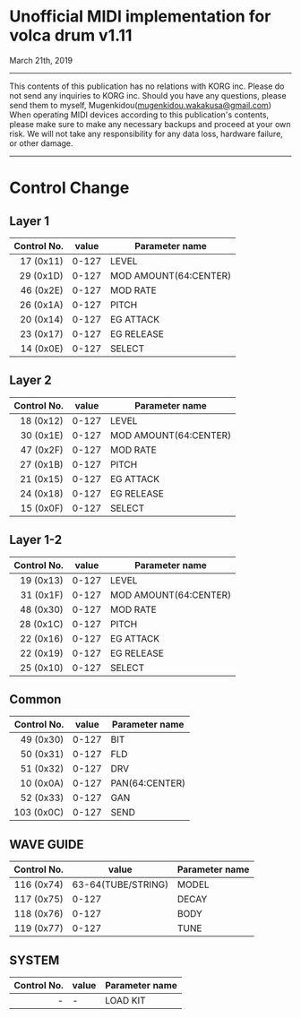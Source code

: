 # Unofficial MIDI implementation for volca drum v1.11

March 21th, 2019

------

This contents of this publication has no relations with KORG inc. Please do not send any inquiries to KORG inc. Should you have any questions, please send them to myself, Mugenkidou([mugenkidou.wakakusa@gmail.com](mailto:mugenkidou.wakakusa@gmail.com))
When operating MIDI devices according to this publication's contents, please make sure to make any necessary  backups and proceed at your own risk. We will not take any responsibility for any data loss, hardware failure, or other damage.

------
# Control Change

## Layer 1

|Control No.|value|Parameter name|
|---:|---|---|
|17 (0x11)|0-127|LEVEL|
|29 (0x1D)|0-127|MOD AMOUNT(64:CENTER)|
|46 (0x2E)|0-127|MOD RATE|
|26 (0x1A)|0-127|PITCH|
|20 (0x14)|0-127|EG ATTACK|
|23 (0x17)|0-127|EG RELEASE|
|14 (0x0E)|0-127|SELECT|


## Layer 2

|Control No.|value|Parameter name|
|---:|---|---|
|18 (0x12)|0-127|LEVEL|
|30 (0x1E)|0-127|MOD AMOUNT(64:CENTER)|
|47 (0x2F)|0-127|MOD RATE|
|27 (0x1B)|0-127|PITCH|
|21 (0x15)|0-127|EG ATTACK|
|24 (0x18)|0-127|EG RELEASE|
|15 (0x0F)|0-127|SELECT|


## Layer 1-2

|Control No.|value|Parameter name|
|---:|---|---|
|19 (0x13)|0-127|LEVEL|
|31 (0x1F)|0-127|MOD AMOUNT(64:CENTER)|
|48 (0x30)|0-127|MOD RATE|
|28 (0x1C)|0-127|PITCH|
|22 (0x16)|0-127|EG ATTACK|
|22 (0x19)|0-127|EG RELEASE|
|25 (0x10)|0-127|SELECT|


## Common

|Control No.|value|Parameter name|
|---:|---|---|
|49 (0x30)|0-127|BIT|
|50 (0x31)|0-127|FLD|
|51 (0x32)|0-127|DRV|
|10 (0x0A)|0-127|PAN(64:CENTER)|
|52 (0x33)|0-127|GAN|
|103 (0x0C)|0-127|SEND|


## WAVE GUIDE
|Control No.|value|Parameter name|
|---:|---|---|
|116 (0x74)|63-64(TUBE/STRING)|MODEL|
|117 (0x75)|0-127|DECAY|
|118 (0x76)|0-127|BODY|
|119 (0x77)|0-127|TUNE|


## SYSTEM
|Control No.|value|Parameter name|
|---:|---|---|
|-  |-|LOAD KIT|

